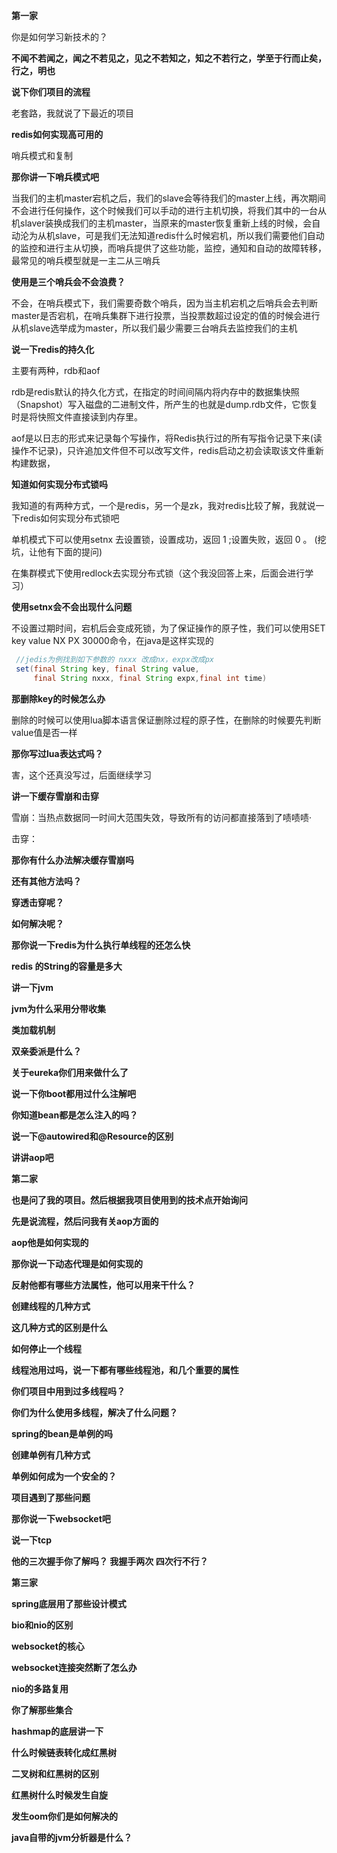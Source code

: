 **第一家**



你是如何学习新技术的？

**不闻不若闻之，闻之不若见之，见之不若知之，知之不若行之，学至于行而止矣，行之，明也**

**说下你们项目的流程**

老套路，我就说了下最近的项目

**redis如何实现高可用的**

哨兵模式和复制

**那你讲一下哨兵模式吧**

当我们的主机master宕机之后，我们的slave会等待我们的master上线，再次期间不会进行任何操作，这个时候我们可以手动的进行主机切换，将我们其中的一台从机slaver装换成我们的主机master，当原来的master恢复重新上线的时候，会自动沦为从机slave，可是我们无法知道redis什么时候宕机，所以我们需要他们自动的监控和进行主从切换，而哨兵提供了这些功能，监控，通知和自动的故障转移，最常见的哨兵模型就是一主二从三哨兵

**使用是三个哨兵会不会浪费？**

不会，在哨兵模式下，我们需要奇数个哨兵，因为当主机宕机之后哨兵会去判断master是否宕机，在哨兵集群下进行投票，当投票数超过设定的值的时候会进行从机slave选举成为master，所以我们最少需要三台哨兵去监控我们的主机

**说一下redis的持久化**

主要有两种，rdb和aof

rdb是redis默认的持久化方式，在指定的时间间隔内将内存中的数据集快照（Snapshot）写入磁盘的二进制文件，所产生的也就是dump.rdb文件，它恢复时是将快照文件直接读到内存里。

aof是以日志的形式来记录每个写操作，将Redis执行过的所有写指令记录下来(读操作不记录)，只许追加文件但不可以改写文件，redis启动之初会读取该文件重新构建数据，

**知道如何实现分布式锁吗**

我知道的有两种方式，一个是redis，另一个是zk，我对redis比较了解，我就说一下redis如何实现分布式锁吧

单机模式下可以使用setnx 去设置锁，设置成功，返回 1 ;设置失败，返回 0 。 (挖坑，让他有下面的提问)

在集群模式下使用redlock去实现分布式锁（这个我没回答上来，后面会进行学习）

**使用setnx会不会出现什么问题**

不设置过期时间，宕机后会变成死锁，为了保证操作的原子性，我们可以使用SET key  value NX PX 30000命令，在java是这样实现的

```java
 //jedis为例找到如下参数的 nxxx 改成nx，expx改成px 
 set(final String key, final String value, 
     final String nxxx, final String expx,final int time) 
```

**那删除key的时候怎么办**

删除的时候可以使用lua脚本语言保证删除过程的原子性，在删除的时候要先判断value值是否一样

**那你写过lua表达式吗？**

害，这个还真没写过，后面继续学习

**讲一下缓存雪崩和击穿**

雪崩：当热点数据同一时间大范围失效，导致所有的访问都直接落到了啧啧啧·

击穿：

**那你有什么办法解决缓存雪崩吗**

**还有其他方法吗？**

**穿透击穿呢？**

**如何解决呢？**

**那你说一下redis为什么执行单线程的还怎么快**

**redis 的String的容量是多大**

**讲一下jvm**

**jvm为什么采用分带收集**

**类加载机制**

**双亲委派是什么？**

**关于eureka你们用来做什么了**

**说一下你boot都用过什么注解吧**

**你知道bean都是怎么注入的吗？**

**说一下@autowired和@Resource的区别**

**讲讲aop吧**



**第二家**

**也是问了我的项目。然后根据我项目使用到的技术点开始询问**

**先是说流程，然后问我有关aop方面的**

**aop他是如何实现的**

**那你说一下动态代理是如何实现的**

**反射他都有哪些方法属性，他可以用来干什么？**

**创建线程的几种方式**

**这几种方式的区别是什么**

**如何停止一个线程**

**线程池用过吗，说一下都有哪些线程池，和几个重要的属性**

**你们项目中用到过多线程吗？**

**你们为什么使用多线程，解决了什么问题？**

**spring的bean是单例的吗**

**创建单例有几种方式**

**单例如何成为一个安全的？**

**项目遇到了那些问题**

**那你说一下websocket吧**

**说一下tcp**

**他的三次握手你了解吗？ 我握手两次 四次行不行？**



**第三家**

**spring底层用了那些设计模式**

**bio和nio的区别**

**websocket的核心**

**websocket连接突然断了怎么办**

**nio的多路复用**

**你了解那些集合**

**hashmap的底层讲一下**

**什么时候链表转化成红黑树**

**二叉树和红黑树的区别**

**红黑树什么时候发生自旋**

**发生oom你们是如何解决的**

**java自带的jvm分析器是什么？**





